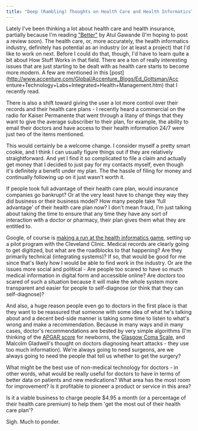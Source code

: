 ```yaml
---
title: "Deep (Rambling) Thoughts on Health Care and Health Informatics"
---
```

Lately I've been thinking a lot about health care and health insurance,
partially because I'm reading ["Better"](http://www.gawande.com/better.htm) by
Atul Gawande (I'm hoping to post a review soon). The health care, or, more
accurately, the health informatics industry, definitely has potential as an
industry (or at least a project) that I'd like to work on next. Before I could
do that, though, I'd have to learn quite a bit about How Stuff Works in that
field. There are a ton of really interesting issues that are just starting to
be dealt with as health care starts to become more modern. A few are mentioned
in this [post](http://www.accenture.com/Global/Accenture_Blogs/Ed_Gottsman/Acc
enture+Technology+Labs+Integrated+Health+Management.htm) that I recently read.

  
There is also a shift toward giving the user a lot more control over their
records and their health care plans - I recently heard a commercial on the
radio for Kaiser Permanente that went through a litany of things that they
want to give the average subscriber to their plan, for example, the ability to
email their doctors and have access to their health information 24/7 were just
two of the items mentioned.

  
This would certainly be a welcome change. I consider myself a pretty smart
cookie, and I think I can usually figure things out if they are relatively
straightforward. And yet I find it so complicated to file a claim and actually
get money that I decided to just pay for my contacts myself, even though it's
definitely a benefit under my plan. The the hassle of filing for money and
continually following up on it just wasn't worth it.

  
If people took full advantage of their health care plan, would insurance
companies go bankrupt? Or at the very least have to change they way they did
business or their business model? How many people take 'full advantage' of
their health care plan now? I don't mean fraud, I'm just talking about taking
the time to ensure that any time they have any sort of interaction with a
doctor or pharmacy, their plan gives them what they are entitled to.

  
Google, of course is [making a run at the health informatics
game](http://googleblog.blogspot.com/2008/02/google-health-first-look.html),
setting up a pilot program with the Cleveland Clinic. Medical records are
clearly going to get digitized, but what are the roadblocks to that happening?
Are they primarily technical (integrating systems)? If so, that would be good
for me since that's likely how I would be able to find work in the industry.
Or are the issues more social and political - Are people too scared to have so
much medical information in digital form and accessible online? Are *doctors*
too scared of such a situation because it will make the whole system more
transparent and easier for people to self-diagnose (or think that they can
self-diagnose)?

  
And also, a huge reason people even go to doctors in the first place is that
they want to be reassured that someone with some idea of what he's talking
about and a decent bed-side manner is taking some time to listen to what's
wrong and make a recommendation. Because in many ways and in many cases,
doctor's recommendations are bested by very simple algorithms (I'm thinking of
the [APGAR score](http://en.wikipedia.org/wiki/Apgar_score) for newborns, the
[Glasgow Coma Scale](http://en.wikipedia.org/wiki/Glasgow_Coma_Scale), and
Malcolm Gladwell's thought on doctors diagnosing heart attacks - they use too
much information). We're always going to need surgeons, are we always going to
need the people that tell us whether to get the surgery?

  
What might be the best use of non-medical technology for doctors - in other
words, what would be really useful for doctors to have in terms of better data
on patients and new medications? What area has the most room for improvement?
Is it profitable to pioneer a product or service in this area?

  
Is it a viable business to charge people $4.95 a month (or a percentage of
their health care premium) to help them 'get the most out of their health care
plan'?

  
Sigh. Much to ponder.


